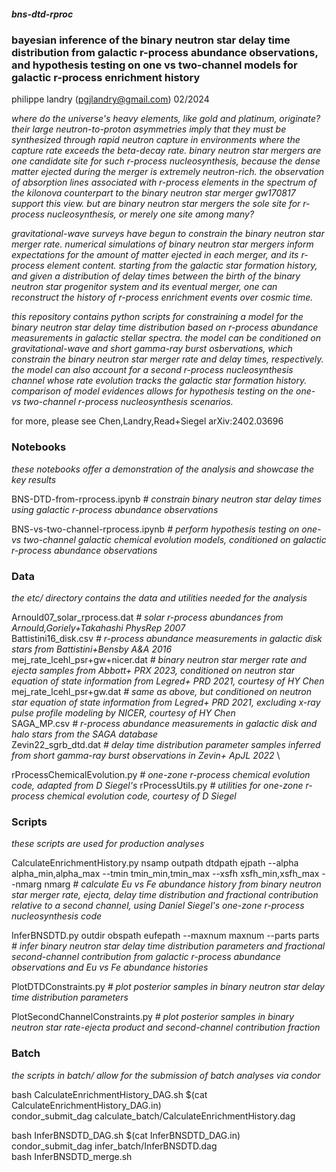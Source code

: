 ##### bns-dtd-rproc
### bayesian inference of the binary neutron star delay time distribution from galactic r-process abundance observations, and hypothesis testing on one vs two-channel models for galactic r-process enrichment history
philippe landry (pgjlandry@gmail.com) 02/2024

*where do the universe's heavy elements, like gold and platinum, originate? their large neutron-to-proton asymmetries imply that they must be synthesized through rapid neutron capture in environments where the capture rate exceeds the beta-decay rate. binary neutron star mergers are one candidate site for such r-process nucleosynthesis, because the dense matter ejected during the merger is extremely neutron-rich. the observation of absorption lines associated with r-process elements in the spectrum of the kilonova counterpart to the binary neutron star merger gw170817 support this view. but are binary neutron star mergers the sole site for r-process nucleosynthesis, or merely one site among many?*

*gravitational-wave surveys have begun to constrain the binary neutron star merger rate. numerical simulations of binary neutron star mergers inform expectations for the amount of matter ejected in each merger, and its r-process element content. starting from the galactic star formation history, and given a distribution of delay times between the birth of the binary neutron star progenitor system and its eventual merger, one can reconstruct the history of r-process enrichment events over cosmic time.*

*this repository contains python scripts for constraining a model for the binary neutron star delay time distribution based on r-process abundance measurements in galactic stellar spectra. the model can be conditioned on gravitational-wave and short gamma-ray burst osbervations, which constrain the binary neutron star merger rate and delay times, respectively. the model can also account for a second r-process nucleosynthesis channel whose rate evolution tracks the galactic star formation history. comparison of model evidences allows for hypothesis testing on the one- vs two-channel r-process nucleosynthesis scenarios.*

for more, please see Chen,Landry,Read+Siegel arXiv:2402.03696

### Notebooks

*these notebooks offer a demonstration of the analysis and showcase the key results*

BNS-DTD-from-rprocess.ipynb *# constrain binary neutron star delay times using galactic r-process abundance observations*

BNS-vs-two-channel-rprocess.ipynb *# perform hypothesis testing on one- vs two-channel galactic chemical evolution models, conditioned on galactic r-process abundance observations*

### Data

*the etc/ directory contains the data and utilities needed for the analysis*

Arnould07_solar_rprocess.dat *# solar r-process abundances from Arnould,Goriely+Takahashi PhysRep 2007* \
Battistini16_disk.csv *# r-process abundance measurements in galactic disk stars from Battistini+Bensby A&A 2016* \
mej_rate_lcehl_psr+gw+nicer.dat *# binary neutron star merger rate and ejecta samples from Abbott+ PRX 2023, conditioned on neutron star equation of state information from Legred+ PRD 2021, courtesy of HY Chen* \
mej_rate_lcehl_psr+gw.dat *# same as above, but conditioned on neutron star equation of state information from Legred+ PRD 2021, excluding x-ray pulse profile modeling by NICER, courtesy of HY Chen* \
SAGA_MP.csv *# r-process abundance measurements in galactic disk and halo stars from the SAGA database* \
Zevin22_sgrb_dtd.dat *# delay time distribution parameter samples inferred from short gamma-ray burst observations in Zevin+ ApJL 2022* \

rProcessChemicalEvolution.py *# one-zone r-process chemical evolution code, adapted from D Siegel's*
rProcessUtils.py *# utilities for one-zone r-process chemical evolution code, courtesy of D Siegel*

### Scripts

*these scripts are used for production analyses*

CalculateEnrichmentHistory.py nsamp outpath dtdpath ejpath --alpha alpha_min,alpha_max --tmin tmin_min,tmin_max --xsfh xsfh_min,xsfh_max --nmarg nmarg *# calculate Eu vs Fe abundance history from binary neutron star merger rate, ejecta, delay time distribution and fractional contribution relative to a second channel, using Daniel Siegel's one-zone r-process nucleosynthesis code*

InferBNSDTD.py outdir obspath eufepath --maxnum maxnum --parts parts *# infer binary neutron star delay time distribution parameters and fractional second-channel contribution from galactic r-process abundance observations and Eu vs Fe abundance histories*

PlotDTDConstraints.py *# plot posterior samples in binary neutron star delay time distribution parameters*

PlotSecondChannelConstraints.py *# plot posterior samples in binary neutron star rate-ejecta product and second-channel contribution fraction*

### Batch

*the scripts in batch/ allow for the submission of batch analyses via condor*

bash CalculateEnrichmentHistory_DAG.sh $(cat CalculateEnrichmentHistory_DAG.in) \
condor_submit_dag calculate_batch/CalculateEnrichmentHistory.dag

bash InferBNSDTD_DAG.sh $(cat InferBNSDTD_DAG.in) \
condor_submit_dag infer_batch/InferBNSDTD.dag \
bash InferBNSDTD_merge.sh
